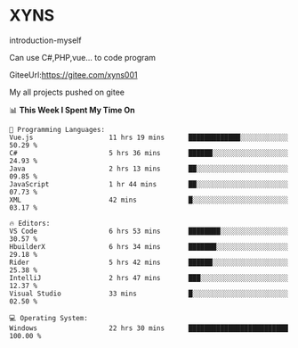 # XYNS
introduction-myself

Can use C#,PHP,vue... to code program

GiteeUrl:https://gitee.com/xyns001

My all projects pushed on gitee

<!--START_SECTION:waka-->
📊 **This Week I Spent My Time On** 

```text
💬 Programming Languages: 
Vue.js                   11 hrs 19 mins      █████████████░░░░░░░░░░░░   50.29 % 
C#                       5 hrs 36 mins       ██████░░░░░░░░░░░░░░░░░░░   24.93 % 
Java                     2 hrs 13 mins       ██░░░░░░░░░░░░░░░░░░░░░░░   09.85 % 
JavaScript               1 hr 44 mins        ██░░░░░░░░░░░░░░░░░░░░░░░   07.73 % 
XML                      42 mins             █░░░░░░░░░░░░░░░░░░░░░░░░   03.17 % 

🔥 Editors: 
VS Code                  6 hrs 53 mins       ████████░░░░░░░░░░░░░░░░░   30.57 % 
HbuilderX                6 hrs 34 mins       ███████░░░░░░░░░░░░░░░░░░   29.18 % 
Rider                    5 hrs 42 mins       ██████░░░░░░░░░░░░░░░░░░░   25.38 % 
IntelliJ                 2 hrs 47 mins       ███░░░░░░░░░░░░░░░░░░░░░░   12.37 % 
Visual Studio            33 mins             █░░░░░░░░░░░░░░░░░░░░░░░░   02.50 % 

💻 Operating System: 
Windows                  22 hrs 30 mins      █████████████████████████   100.00 % 
```


<!--END_SECTION:waka-->
